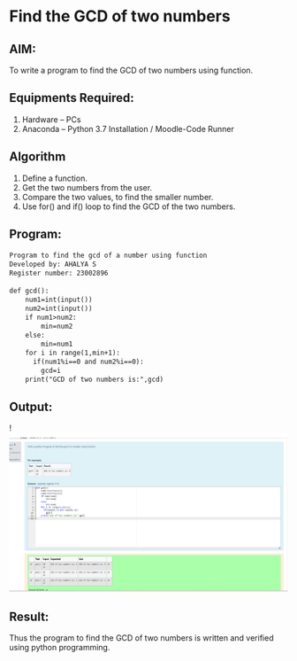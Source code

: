 # Find the GCD of two numbers

## AIM:
To write a program to find the GCD of two numbers using function.

## Equipments Required:
1. Hardware – PCs
2. Anaconda – Python 3.7 Installation / Moodle-Code Runner

## Algorithm
1. Define a function.
2. Get the two numbers from the user.
3. Compare the two values, to find the smaller number.
4. Use for() and if() loop to find the GCD of the two numbers.

## Program:
```
Program to find the gcd of a number using function
Developed by: AHALYA S
Register number: 23002896

def gcd():
    num1=int(input())
    num2=int(input())
    if num1>num2:
        min=num2
    else:
        min=num1
    for i in range(1,min+1):
      if(num1%i==0 and num2%i==0):
        gcd=i
    print("GCD of two numbers is:",gcd)

```

## Output:
!![OUTPUT](<Screenshot 2023-12-25 212658.png>)


## Result:
Thus the program to find the GCD of two numbers is written and verified using python programming.
